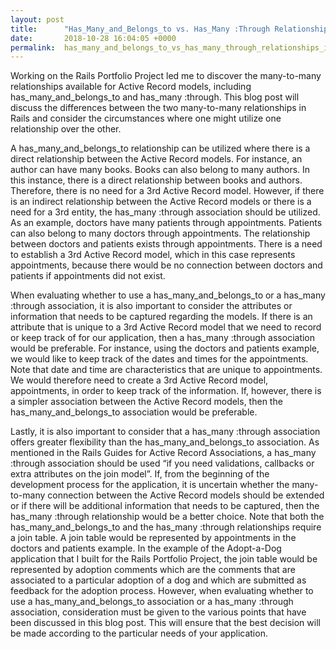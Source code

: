```yaml
---
layout: post
title:      "Has_Many_and_Belongs_to vs. Has_Many :Through Relationships in Rails"
date:       2018-10-28 16:04:05 +0000
permalink:  has_many_and_belongs_to_vs_has_many_through_relationships_in_rails
---
```


Working on the Rails Portfolio Project led me to discover the many-to-many relationships available for Active Record models, including has_many_and_belongs_to and has_many :through. This blog post will discuss the differences between the two many-to-many relationships in Rails and consider the circumstances where one might utilize one relationship over the other.

A has_many_and_belongs_to relationship can be utilized where there is a direct relationship between the Active Record models. For instance, an author can have many books. Books can also belong to many authors. In this instance, there is a direct relationship between books and authors. Therefore, there is no need for a 3rd Active Record model. However, if there is an indirect relationship between the Active Record models or there is a need for a 3rd entity, the has_many :through association should be utilized. As an example, doctors have many patients through appointments. Patients can also belong to many doctors through appointments. The relationship between doctors and patients exists through appointments. There is a need to establish a 3rd Active Record model, which in this case represents appointments, because there would be no connection between doctors and patients if appointments did not exist.

When evaluating whether to use a has_many_and_belongs_to or a has_many :through association, it is also important to consider the attributes or information that needs to be captured regarding the models. If there is an attribute that is unique to a 3rd Active Record model that we need to record or keep track of for our application, then a has_many :through association would be preferable. For instance, using the doctors and patients example, we would like to keep track of the dates and times for the appointments. Note that date and time are characteristics that are unique to appointments. We would therefore need to create a 3rd Active Record model, appointments, in order to keep track of the information. If, however, there is a simpler association between the Active Record models, then the has_many_and_belongs_to association would be preferable. 

Lastly, it is also important to consider that a has_many :through association offers greater flexibility than the has_many_and_belongs_to association. As mentioned in the Rails Guides for Active Record Associations, a has_many :through association should be used “if you need validations, callbacks or extra attributes on the join model”.  If, from the beginning of the development process for the application, it is uncertain whether the many-to-many connection between the Active Record models should be extended or if there will be additional information that needs to be captured, then the has_many :through relationship would be a better choice. Note that both the has_many_and_belongs_to and the has_many :through relationships require a join table. A join table would be represented by appointments in the doctors and patients example. In the example of the Adopt-a-Dog application that I built for the Rails Portfolio Project, the join table would be represented by adoption comments which are the comments that are associated to a particular adoption of a dog and which are submitted as feedback for the adoption process. However, when evaluating whether to use a has_many_and_belongs_to association or a has_many :through association, consideration must be given to the various points that have been discussed in this blog post. This will ensure that the best decision will be made according to the particular needs of your application. 


